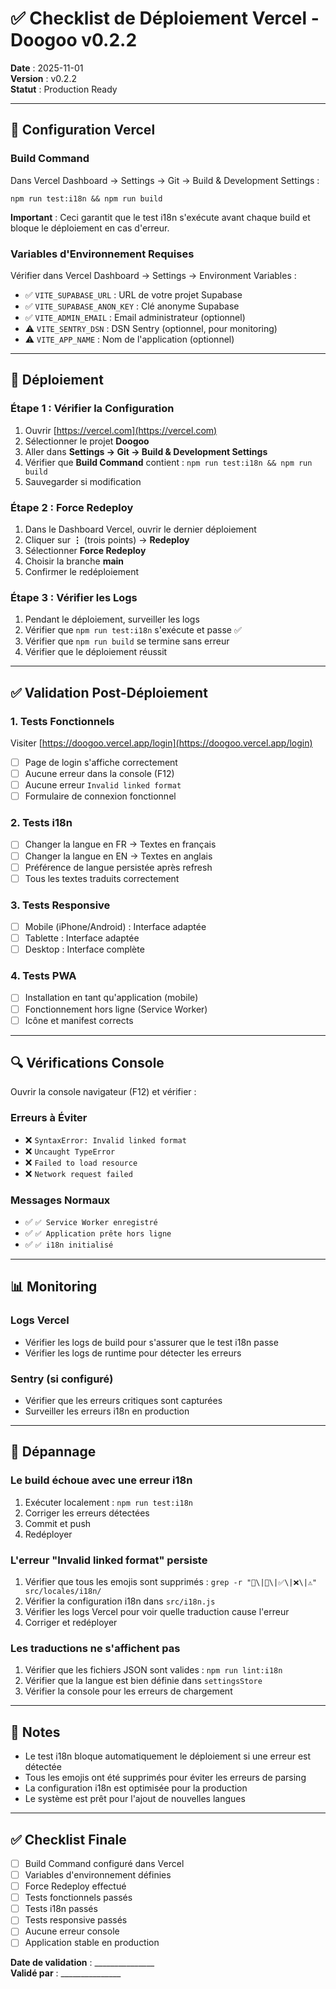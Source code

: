 # ✅ Checklist de Déploiement Vercel - Doogoo v0.2.2

**Date** : 2025-11-01  
**Version** : v0.2.2  
**Statut** : Production Ready

---

## 🔧 Configuration Vercel

### Build Command
Dans Vercel Dashboard → Settings → Git → Build & Development Settings :

```
npm run test:i18n && npm run build
```

**Important** : Ceci garantit que le test i18n s'exécute avant chaque build et bloque le déploiement en cas d'erreur.

### Variables d'Environnement Requises

Vérifier dans Vercel Dashboard → Settings → Environment Variables :

- ✅ `VITE_SUPABASE_URL` : URL de votre projet Supabase
- ✅ `VITE_SUPABASE_ANON_KEY` : Clé anonyme Supabase
- ✅ `VITE_ADMIN_EMAIL` : Email administrateur (optionnel)
- ⚠️ `VITE_SENTRY_DSN` : DSN Sentry (optionnel, pour monitoring)
- ⚠️ `VITE_APP_NAME` : Nom de l'application (optionnel)

---

## 🚀 Déploiement

### Étape 1 : Vérifier la Configuration
1. Ouvrir [https://vercel.com](https://vercel.com)
2. Sélectionner le projet **Doogoo**
3. Aller dans **Settings → Git → Build & Development Settings**
4. Vérifier que **Build Command** contient : `npm run test:i18n && npm run build`
5. Sauvegarder si modification

### Étape 2 : Force Redeploy
1. Dans le Dashboard Vercel, ouvrir le dernier déploiement
2. Cliquer sur **⋮** (trois points) → **Redeploy**
3. Sélectionner **Force Redeploy**
4. Choisir la branche **main**
5. Confirmer le redéploiement

### Étape 3 : Vérifier les Logs
1. Pendant le déploiement, surveiller les logs
2. Vérifier que `npm run test:i18n` s'exécute et passe ✅
3. Vérifier que `npm run build` se termine sans erreur
4. Vérifier que le déploiement réussit

---

## ✅ Validation Post-Déploiement

### 1. Tests Fonctionnels
Visiter [https://doogoo.vercel.app/login](https://doogoo.vercel.app/login)

- [ ] Page de login s'affiche correctement
- [ ] Aucune erreur dans la console (F12)
- [ ] Aucune erreur `Invalid linked format`
- [ ] Formulaire de connexion fonctionnel

### 2. Tests i18n
- [ ] Changer la langue en FR → Textes en français
- [ ] Changer la langue en EN → Textes en anglais
- [ ] Préférence de langue persistée après refresh
- [ ] Tous les textes traduits correctement

### 3. Tests Responsive
- [ ] Mobile (iPhone/Android) : Interface adaptée
- [ ] Tablette : Interface adaptée
- [ ] Desktop : Interface complète

### 4. Tests PWA
- [ ] Installation en tant qu'application (mobile)
- [ ] Fonctionnement hors ligne (Service Worker)
- [ ] Icône et manifest corrects

---

## 🔍 Vérifications Console

Ouvrir la console navigateur (F12) et vérifier :

### Erreurs à Éviter
- ❌ `SyntaxError: Invalid linked format`
- ❌ `Uncaught TypeError`
- ❌ `Failed to load resource`
- ❌ `Network request failed`

### Messages Normaux
- ✅ `✅ Service Worker enregistré`
- ✅ `✅ Application prête hors ligne`
- ✅ `✅ i18n initialisé`

---

## 📊 Monitoring

### Logs Vercel
- Vérifier les logs de build pour s'assurer que le test i18n passe
- Vérifier les logs de runtime pour détecter les erreurs

### Sentry (si configuré)
- Vérifier que les erreurs critiques sont capturées
- Surveiller les erreurs i18n en production

---

## 🐛 Dépannage

### Le build échoue avec une erreur i18n
1. Exécuter localement : `npm run test:i18n`
2. Corriger les erreurs détectées
3. Commit et push
4. Redéployer

### L'erreur "Invalid linked format" persiste
1. Vérifier que tous les emojis sont supprimés : `grep -r "📄\|📧\|✅\|❌\|⚠️" src/locales/i18n/`
2. Vérifier la configuration i18n dans `src/i18n.js`
3. Vérifier les logs Vercel pour voir quelle traduction cause l'erreur
4. Corriger et redéployer

### Les traductions ne s'affichent pas
1. Vérifier que les fichiers JSON sont valides : `npm run lint:i18n`
2. Vérifier que la langue est bien définie dans `settingsStore`
3. Vérifier la console pour les erreurs de chargement

---

## 📝 Notes

- Le test i18n bloque automatiquement le déploiement si une erreur est détectée
- Tous les emojis ont été supprimés pour éviter les erreurs de parsing
- La configuration i18n est optimisée pour la production
- Le système est prêt pour l'ajout de nouvelles langues

---

## ✅ Checklist Finale

- [ ] Build Command configuré dans Vercel
- [ ] Variables d'environnement définies
- [ ] Force Redeploy effectué
- [ ] Tests fonctionnels passés
- [ ] Tests i18n passés
- [ ] Tests responsive passés
- [ ] Aucune erreur console
- [ ] Application stable en production

**Date de validation** : _______________  
**Validé par** : _______________

